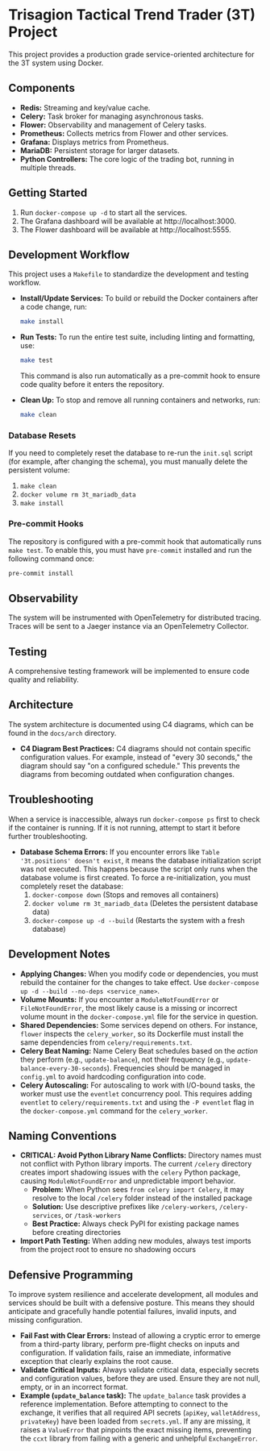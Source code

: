 # Trisagion Tactical Trend Trader (3T) Project

This project provides a production grade service-oriented architecture for the 3T system using Docker.

## Components

*   **Redis:** Streaming and key/value cache.
*   **Celery:** Task broker for managing asynchronous tasks.
*   **Flower:** Observability and management of Celery tasks.
*   **Prometheus:** Collects metrics from Flower and other services.
*   **Grafana:** Displays metrics from Prometheus.
*   **MariaDB:** Persistent storage for larger datasets.
*   **Python Controllers:** The core logic of the trading bot, running in multiple threads.

## Getting Started

1.  Run `docker-compose up -d` to start all the services.
2.  The Grafana dashboard will be available at http://localhost:3000.
3.  The Flower dashboard will be available at http://localhost:5555.

## Development Workflow

This project uses a `Makefile` to standardize the development and testing workflow.

-   **Install/Update Services:** To build or rebuild the Docker containers after a code change, run:
    ```bash
    make install
    ```
-   **Run Tests:** To run the entire test suite, including linting and formatting, use:
    ```bash
    make test
    ```
    This command is also run automatically as a pre-commit hook to ensure code quality before it enters the repository.

-   **Clean Up:** To stop and remove all running containers and networks, run:
    ```bash
    make clean
    ```

### Database Resets

If you need to completely reset the database to re-run the `init.sql` script (for example, after changing the schema), you must manually delete the persistent volume:

1.  `make clean`
2.  `docker volume rm 3t_mariadb_data`
3.  `make install`

### Pre-commit Hooks

The repository is configured with a pre-commit hook that automatically runs `make test`. To enable this, you must have `pre-commit` installed and run the following command once:

```bash
pre-commit install
```

## Observability

The system will be instrumented with OpenTelemetry for distributed tracing. Traces will be sent to a Jaeger instance via an OpenTelemetry Collector.

## Testing

A comprehensive testing framework will be implemented to ensure code quality and reliability.

## Architecture

The system architecture is documented using C4 diagrams, which can be found in the `docs/arch` directory.

- **C4 Diagram Best Practices:** C4 diagrams should not contain specific configuration values. For example, instead of "every 30 seconds," the diagram should say "on a configured schedule." This prevents the diagrams from becoming outdated when configuration changes.

## Troubleshooting

When a service is inaccessible, always run `docker-compose ps` first to check if the container is running. If it is not running, attempt to start it before further troubleshooting.

- **Database Schema Errors:** If you encounter errors like `Table '3t.positions' doesn't exist`, it means the database initialization script was not executed. This happens because the script only runs when the database volume is first created. To force a re-initialization, you must completely reset the database:
  1.  `docker-compose down` (Stops and removes all containers)
  2.  `docker volume rm 3t_mariadb_data` (Deletes the persistent database data)
  3.  `docker-compose up -d --build` (Restarts the system with a fresh database)

## Development Notes

- **Applying Changes:** When you modify code or dependencies, you must rebuild the container for the changes to take effect. Use `docker-compose up -d --build --no-deps <service_name>`.
- **Volume Mounts:** If you encounter a `ModuleNotFoundError` or `FileNotFoundError`, the most likely cause is a missing or incorrect volume mount in the `docker-compose.yml` file for the service in question.
- **Shared Dependencies:** Some services depend on others. For instance, `flower` inspects the `celery_worker`, so its Dockerfile must install the same dependencies from `celery/requirements.txt`.
- **Celery Beat Naming:** Name Celery Beat schedules based on the *action* they perform (e.g., `update-balance`), not their frequency (e.g., `update-balance-every-30-seconds`). Frequencies should be managed in `config.yml` to avoid hardcoding configuration into code.
- **Celery Autoscaling:** For autoscaling to work with I/O-bound tasks, the worker must use the `eventlet` concurrency pool. This requires adding `eventlet` to `celery/requirements.txt` and using the `-P eventlet` flag in the `docker-compose.yml` command for the `celery_worker`.

## Naming Conventions

- **CRITICAL: Avoid Python Library Name Conflicts:** Directory names must not conflict with Python library imports. The current `/celery` directory creates import shadowing issues with the `celery` Python package, causing `ModuleNotFoundError` and unpredictable import behavior.
  - **Problem:** When Python sees `from celery import Celery`, it may resolve to the local `/celery` folder instead of the installed package
  - **Solution:** Use descriptive prefixes like `/celery-workers`, `/celery-services`, or `/task-workers`
  - **Best Practice:** Always check PyPI for existing package names before creating directories
- **Import Path Testing:** When adding new modules, always test imports from the project root to ensure no shadowing occurs

## Defensive Programming

To improve system resilience and accelerate development, all modules and services should be built with a defensive posture. This means they should anticipate and gracefully handle potential failures, invalid inputs, and missing configuration.

- **Fail Fast with Clear Errors:** Instead of allowing a cryptic error to emerge from a third-party library, perform pre-flight checks on inputs and configuration. If validation fails, raise an immediate, informative exception that clearly explains the root cause.
- **Validate Critical Inputs:** Always validate critical data, especially secrets and configuration values, before they are used. Ensure they are not null, empty, or in an incorrect format.
- **Example (`update_balance` task):** The `update_balance` task provides a reference implementation. Before attempting to connect to the exchange, it verifies that all required API secrets (`apiKey`, `walletAddress`, `privateKey`) have been loaded from `secrets.yml`. If any are missing, it raises a `ValueError` that pinpoints the exact missing items, preventing the `ccxt` library from failing with a generic and unhelpful `ExchangeError`.